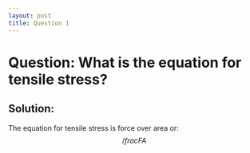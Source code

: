 ```yaml
---
layout: post
title: Question 1
---
```


# Question: What is the equation for tensile stress?

## Solution:
The equation for tensile stress is force over area or: $$/frac{F}{A}$$